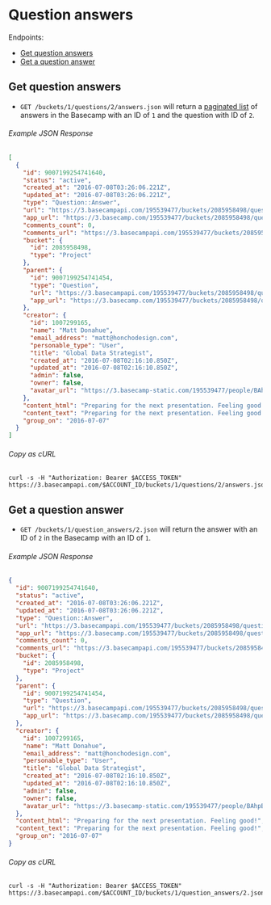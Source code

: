 Question answers
================

Endpoints:

- [Get question answers](#get-question-answers)
- [Get a question answer](#get-a-question-answer)

Get question answers
--------------------

* `GET /buckets/1/questions/2/answers.json` will return a [paginated list][pagination] of answers in the Basecamp with an ID of `1` and the question with ID of `2`.

###### Example JSON Response
<!-- START GET /buckets/1/questions/2/answers.json -->
```json
[
  {
    "id": 9007199254741640,
    "status": "active",
    "created_at": "2016-07-08T03:26:06.221Z",
    "updated_at": "2016-07-08T03:26:06.221Z",
    "type": "Question::Answer",
    "url": "https://3.basecampapi.com/195539477/buckets/2085958498/question_answers/9007199254741640.json",
    "app_url": "https://3.basecamp.com/195539477/buckets/2085958498/questions/9007199254741454/answers/2016-07-07#__recording_9007199254741640",
    "comments_count": 0,
    "comments_url": "https://3.basecampapi.com/195539477/buckets/2085958498/recordings/9007199254741640/comments.json",
    "bucket": {
      "id": 2085958498,
      "type": "Project"
    },
    "parent": {
      "id": 9007199254741454,
      "type": "Question",
      "url": "https://3.basecampapi.com/195539477/buckets/2085958498/questions/9007199254741454.json",
      "app_url": "https://3.basecamp.com/195539477/buckets/2085958498/questions/9007199254741454"
    },
    "creator": {
      "id": 1007299165,
      "name": "Matt Donahue",
      "email_address": "matt@honchodesign.com",
      "personable_type": "User",
      "title": "Global Data Strategist",
      "created_at": "2016-07-08T02:16:10.850Z",
      "updated_at": "2016-07-08T02:16:10.850Z",
      "admin": false,
      "owner": false,
      "avatar_url": "https://3.basecamp-static.com/195539477/people/BAhpBF0qCjw=--21513efb0cf6f64f7a0720b2c56ac6145ae6680c/avatar-64-x4"
    },
    "content_html": "Preparing for the next presentation. Feeling good!",
    "content_text": "Preparing for the next presentation. Feeling good!",
    "group_on": "2016-07-07"
  }
]
```
<!-- END GET /buckets/1/questions/2/answers.json -->
###### Copy as cURL

``` shell
curl -s -H "Authorization: Bearer $ACCESS_TOKEN" https://3.basecampapi.com/$ACCOUNT_ID/buckets/1/questions/2/answers.json
```

Get a question answer
---------------------

* `GET /buckets/1/question_answers/2.json` will return the answer with an ID of `2` in the Basecamp with an ID of `1`.

###### Example JSON Response
<!-- START GET /buckets/1/question_answers/2.json -->
```json
{
  "id": 9007199254741640,
  "status": "active",
  "created_at": "2016-07-08T03:26:06.221Z",
  "updated_at": "2016-07-08T03:26:06.221Z",
  "type": "Question::Answer",
  "url": "https://3.basecampapi.com/195539477/buckets/2085958498/question_answers/9007199254741640.json",
  "app_url": "https://3.basecamp.com/195539477/buckets/2085958498/questions/9007199254741454/answers/2016-07-07#__recording_9007199254741640",
  "comments_count": 0,
  "comments_url": "https://3.basecampapi.com/195539477/buckets/2085958498/recordings/9007199254741640/comments.json",
  "bucket": {
    "id": 2085958498,
    "type": "Project"
  },
  "parent": {
    "id": 9007199254741454,
    "type": "Question",
    "url": "https://3.basecampapi.com/195539477/buckets/2085958498/questions/9007199254741454.json",
    "app_url": "https://3.basecamp.com/195539477/buckets/2085958498/questions/9007199254741454"
  },
  "creator": {
    "id": 1007299165,
    "name": "Matt Donahue",
    "email_address": "matt@honchodesign.com",
    "personable_type": "User",
    "title": "Global Data Strategist",
    "created_at": "2016-07-08T02:16:10.850Z",
    "updated_at": "2016-07-08T02:16:10.850Z",
    "admin": false,
    "owner": false,
    "avatar_url": "https://3.basecamp-static.com/195539477/people/BAhpBF0qCjw=--21513efb0cf6f64f7a0720b2c56ac6145ae6680c/avatar-64-x4"
  },
  "content_html": "Preparing for the next presentation. Feeling good!",
  "content_text": "Preparing for the next presentation. Feeling good!",
  "group_on": "2016-07-07"
}
```
<!-- END GET /buckets/1/question_answers/2.json -->
###### Copy as cURL

``` shell
curl -s -H "Authorization: Bearer $ACCESS_TOKEN" https://3.basecampapi.com/$ACCOUNT_ID/buckets/1/question_answers/2.json
```

[pagination]: https://github.com/basecamp/bc3-api/blob/master/README.md#pagination
